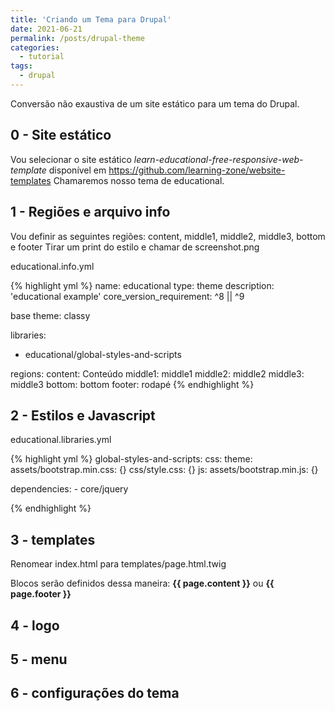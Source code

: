 ```yaml
---
title: 'Criando um Tema para Drupal'
date: 2021-06-21
permalink: /posts/drupal-theme
categories:
  - tutorial
tags:
  - drupal
---
```


Conversão não exaustiva de um site estático para um tema do Drupal.

<ul id="toc"></ul>

## 0 - Site estático

Vou selecionar o site estático *learn-educational-free-responsive-web-template* disponível em https://github.com/learning-zone/website-templates
Chamaremos nosso tema de educational.

## 1 - Regiões e arquivo info

Vou definir as seguintes regiões: content, middle1, middle2, middle3, bottom e footer
Tirar um print do estilo e chamar de screenshot.png

educational.info.yml

{% highlight yml %}
name: educational
type: theme
description: 'educational example'
core_version_requirement: ^8 || ^9

base theme: classy

libraries:
  - educational/global-styles-and-scripts

regions:
  content: Conteúdo
  middle1: middle1
  middle2: middle2
  middle3: middle3
  bottom: bottom
  footer: rodapé
{% endhighlight %}

## 2 - Estilos e Javascript

educational.libraries.yml

{% highlight yml %}
global-styles-and-scripts:
  css:
    theme:
      assets/bootstrap.min.css: {}
      css/style.css: {}
  js:
    assets/bootstrap.min.js: {}

  dependencies:
    - core/jquery

{% endhighlight %}

## 3 - templates

Renomear index.html para templates/page.html.twig

Blocos serão definidos dessa maneira: **{{ page.content }}** ou **{{ page.footer }}**

## 4 - logo

## 5 - menu

## 6 - configurações do tema  